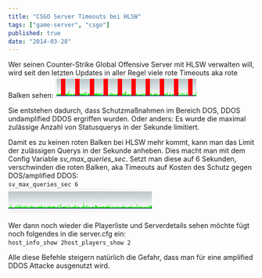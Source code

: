 ```yaml
---
title: "CSGO Server Timeouts bei HLSW"
tags: ["game-server", "csgo"]
published: true
date: "2014-03-28"
---
```



Wer seinen Counter-Strike Global Offensive Server mit HLSW verwalten will, wird seit den letzten Updates in aller Regel viele rote Timeouts aka rote Balken sehen:
![hlsw_timeout](./hlsw_timeout.png)

Sie entstehen dadurch, dass Schutzmaßnahmen im Bereich DOS, DDOS undamplified DDOS ergriffen wurden. Oder anders: Es wurde die maximal zulässige Anzahl von Statusquerys in der Sekunde limitiert.

Damit es zu keinen roten Balken bei HLSW mehr kommt, kann man das Limit der zulässigen Querys in der Sekunde anheben. Dies macht man mit dem Config Variable *sv_max_queries_sec*. Setzt man diese auf 6 Sekunden, verschwinden die roten Balken, aka Timeouts auf Kosten des Schutz gegen DOS/amplified DDOS:  
`sv_max_queries_sec 6`  
![hlsw_ok](./hlsw_ok.png)

Wer dann noch wieder die Playerliste und Serverdetails sehen möchte fügt noch folgendes in die server.cfg ein:  
`host_info_show 2host_players_show 2`

Alle diese Befehle steigern natürlich die Gefahr, dass man für eine amplified DDOS Attacke ausgenutzt wird.

